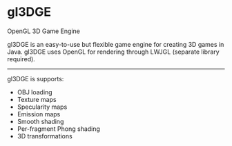 # gl3DGE
OpenGL 3D Game Engine

gl3DGE is an easy-to-use but flexible game engine for creating 3D games in Java.
gl3DGE uses OpenGL for rendering through LWJGL (separate library required).

********

gl3DGE is supports:
* OBJ loading
* Texture maps
* Specularity maps
* Emission maps
* Smooth shading
* Per-fragment Phong shading
* 3D transformations
